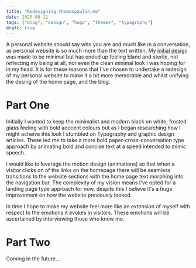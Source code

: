 ```yaml
---
title: "Redesigning thomaspaulin.me"
date: 2020-08-11
tags: ["blog", "design", "hugo", "themes", "typography"]
draft: true
---
```

A personal website should say who you are and much like in a conversation, as personal website is so much more than the text written. My [initial design](https://blog.thomaspaulin.me/2020/02/designing-blog.thomaspaulin.me/) was made to be minimal but has ended up feeling bland and sterile, not reflecting my being at all, nor even the clean minimal look I was hoping for in my head. It is for these reasons that I've chosen to undertake a redesign of my personal website to make it a bit more memorable and whilst unifying the desing of the home page, and the blog.

# Part One
Initially I wanted to keep the minimalist and modern black on white, frosted glass feeling with bold acccent colours but as I began researching how I might acheive this look I stumbled on Typography and graphic design articles. These led me to take a more bold paper-cross-conversation type approach by animating bold and concise text at a speed intended to mimic speech.

I would like to leverage the motion design (animations) so that when a visitor clicks on of the links on the homepage there will be seamless transitions to the website sections with the home page text morphing into the navigation bar. The complexity of my vision means I've opted for a landing page type approach for now, despite this I believe it's a huge improvement on how the website previously looked. 

In time I hope to make my website feel more like an extension of myself with respect to the emotions it evokes in visitors. These emotions will be ascertained by interviewing those who know me.

# Part Two
Coming in the future...
